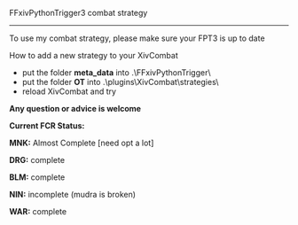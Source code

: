 FFxivPythonTrigger3 combat strategy

---

To use my combat strategy, please make sure your FPT3 is up to date

How to add a new strategy to your XivCombat

* put the folder **meta_data** into .\\FFxivPythonTrigger\
* put the folder **OT** into .\plugins\XivCombat\strategies\
* reload XivCombat and try

**Any question or advice is welcome**

**Current FCR Status:**

**MNK:** Almost Complete [need opt a lot]

**DRG:** complete

**BLM:** complete

**NIN:** incomplete (mudra is broken)

**WAR:** complete
